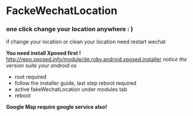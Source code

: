# FackeWechatLocation
### one click change your location anywhere : )
if change your location or clean your location need restart wechat

**You need install Xposed first !**
http://repo.xposed.info/module/de.robv.android.xposed.installer
*notice the version suite your android os*

- root required
- follow the installer guide, last step reboot required
- active fakeWechatLocation under modules tab
- reboot

**Google Map require google service also!**